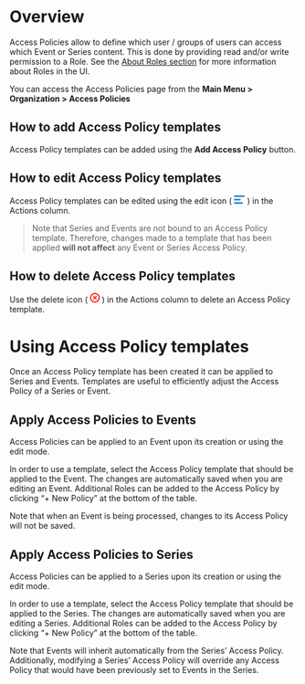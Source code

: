 [icon_hamburger]:data:image/png;base64,iVBORw0KGgoAAAANSUhEUgAAABMAAAAPCAYAAAAGRPQsAAAARklEQVQ4y2Ow6L3SCsQ/gfg/BRikv5WBCgbB8GcGKrnsF9hlIwSQEGY/CYYLiYH/mVouG1ExRqUwIxy7FGalz9RyGUbsAgCNXmeVduHT9gAAAABJRU5ErkJggg== "Edit Icon"

[icon_delete]:data:image/png;base64,iVBORw0KGgoAAAANSUhEUgAAABEAAAARCAYAAAA7bUf6AAABEklEQVR42q2Uuw4BURRFVYpLoSCYL2PQTTU0vsBXeY14TIyan/Ao6ChQcE6yJTs37phCsTLZ++x7cp+Te9TrNkWhL6yEi/DCdwW/aI+xG/jCUQe6QN13NRlQcCM0hRpqNegNZQZ2Ex+Fp9CF56KrOeTb6n324AQzUDMDAfJnoaRGD0ZCobUwFgx0QYiELWUSjOupiCCaFBjCWwoVIYaeUKYBL1Kxh6hSwAhz+DdqaCjjwT+ouEPkGMzgqjV8y1Y9j9pdxeHLTAqfJVCjRdpMIogGBaa0hLI2gB592ZOZ63R2aGSgDTY7dpzOf+6J0qIbG/5oENKN7aS9nQRr9nAKHnTiejtMK+MrbvO4tP9JnPV/8gansczJeXp0AgAAAABJRU5ErkJggg== "Delete icon"

# Overview
Access Policies allow to define which user / groups of users can access which Event or Series content. This is done by
providing read and/or write permission to a Role. See the [About Roles section](groups.md#about-roles) for more
information about Roles in the UI.

You can access the Access Policies page from the **Main Menu > Organization > Access Policies**

## How to add Access Policy templates
Access Policy templates can be added using the **Add Access Policy** button.

## How to edit Access Policy templates
Access Policy templates can be edited using the edit icon ( ![icon_hamburger][] ) in the Actions column.

> Note that Series and Events are not bound to an Access Policy template. Therefore, changes made to a template that has
> been applied **will not affect** any Event or Series Access Policy.

## How to delete Access Policy templates
Use the delete icon ( ![icon_delete][] ) in the Actions column to delete an Access Policy template.

# Using Access Policy templates
Once an Access Policy template has been created it can be applied to Series and Events. Templates are useful to
efficiently adjust the Access Policy of a Series or Event.


## Apply Access Policies to Events
Access Policies can be applied to an Event upon its creation or using the edit mode.

In order to use a template, select the Access Policy template that should be applied to the Event. The changes are
automatically saved when you are editing an Event. Additional Roles can be added to the Access Policy by clicking “+ New
Policy” at the bottom of the table.

Note that when an Event is being processed, changes to its Access Policy will not be saved.

## Apply Access Policies to Series
Access Policies can be applied to a Series upon its creation or using the edit mode.

In order to use a template, select the Access Policy template that should be applied to the Series. The changes are
automatically saved when you are editing a Series. Additional Roles can be added to the Access Policy by clicking “+ New
Policy” at the bottom of the table.

Note that Events will inherit automatically from the Series’ Access Policy. Additionally, modifying a Series’ Access
Policy will override any Access Policy that would have been previously set to Events in the Series.
